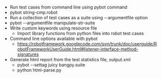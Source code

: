 * Run test cases from command line using pybot command
 * pybot string-cmp.robot
* Run a collection of test cases as a suite using --argumentfile option
 *  pybot --argumentfile manipulate-str-suite
* Write custom keywords using resource file
  *  Import library functions from python files into robot test cases
* Command line options available with pybot
  *  https://robotframework.googlecode.com/svn/trunk/doc/userguide/RobotFrameworkUserGuide.html#listener-interface-method-signatures
* Generate html report from the test statistics file, output.xml
   * pybot --settag juicy bangpy.suite
   * python html-parse.py
